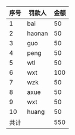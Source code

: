 |序号|罚款人|金额
|---- | ------ | --|
|1|bai| 50
|2|haonan|50
|3|guo|50
|4|peng|50
|5|wtl|50
|6|wxt|100
|7|wzk|50
|8|axue|50
|9|wxt|50
|10|huang|50
|共计||550
